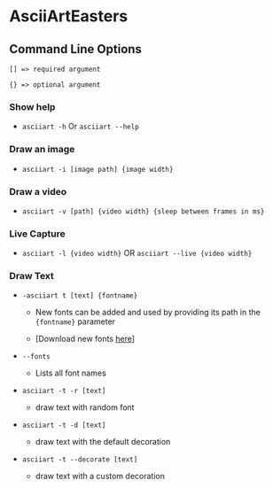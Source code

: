 # AsciiArtEasters

## Command Line Options

    [] => required argument

    {} => optional argument

### Show help

- `asciiart -h` Or `asciiart --help`

### Draw an image

- `asciiart -i [image path] {image width}`

### Draw a video

- `asciiart -v [path] {video width} {sleep between frames in ms}`

### Live Capture

- `asciiart -l {video width}` OR `asciiart --live {video width}`

### Draw Text

- `-asciiart t [text] {fontname}`

  - New fonts can be added and used by providing its path in the `{fontname}` parameter

  - [Download new fonts [here](https://github.com/xero/figlet-fonts/tree/master)]

- `--fonts`
  - Lists all font names
- `asciiart -t -r [text]`
  - draw text with random font
- `asciiart -t -d [text]`
  - draw text with the default decoration
- `asciiart -t --decorate [text]`
  - draw text with a custom decoration
